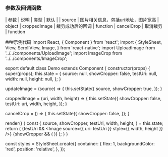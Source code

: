 ### 参数及回调函数
| 参数 | 说明 | 类型 | 默认 |
| source          | 图片相关信息，包括uri地址，图片宽高  |  object
| croppedImage    | 裁剪成功后的回调  |  function
| cancelCrop      | 取消裁剪  |  function

###示例代码
import React, { Component } from 'react';
import {
  StyleSheet,
  View,
  ScrollView,
  Image,
} from 'react-native';
import UploadImage from '../../components/UploadImage';
import ImageCrop from '../../components/ImageCrop';

export default class Demo extends Component {
  constructor(props) {
    super(props);
    this.state = {
      source: null,
      showCropper: false,
      testUri: null,
      width: null,
      height: null,
    };
  }

  updateImage = (source) => {
    this.setState({
      source,
      showCropper: true,
    });
  }

  croppedImage = (uri, width, height) => {
    this.setState({
      showCropper: false,
      testUri: uri,
      width,
      height,
    });
  }

  cancelCrop = () => {
    this.setState({
      showCropper: false,
    });
  }

  render() {
    const {
      source, showCropper, testUri, width, height,
    } = this.state;
    return (
      <View style={styles.container}>
        <UploadImage updateImage={this.updateImage} />
        {testUri && <Image source={{ uri: testUri }} style={{ width, height }} />}
        {showCropper && (
        <ImageCrop
          source={source}
          croppedImage={this.croppedImage}
          cancelCrop={this.cancelCrop}
        />
        )}
      </View>
    );
  }
}

const styles = StyleSheet.create({
  container: {
    flex: 1,
    backgroundColor: 'red',
    position: 'relative',
  },
});
